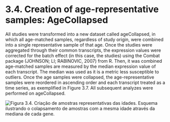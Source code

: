# 3.4. Creation of age-representative samples: AgeCollapsed

All studies were transformed into a new dataset called ageCollapsed, in which all age-matched samples, regardless of study origin, were combined into a single representative sample of that age. Once the studies were aggregated through their common transcripts, the expression values were corrected for the batch effect \(in this case, the studies\) using the Combat package \(JOHNSON; LI; RABINOVIC, 2007\) from R. Then, it was combined age-matched samples are measured by the median expression value of each transcript. The median was used as it is a metric less susceptible to outliers. Once the age samples were collapsed, the age-representative samples were reordered in ascending order and each transcript treated as a time series, as exemplified in Figure 3.7. All subsequent analyzes were performed on ageCollapsed.

![Figura 3.4. Cria&#xE7;&#xE3;o de amostras representativas das idades. Esquema ilustrando o colapsamento de amostras com a mesma idade atrav&#xE9;s da mediana de cada gene.](https://lh5.googleusercontent.com/jTCThBWZwaqXD3rqrI3Q34rZz-69McqA6HyPoiSzix7c3EuP7Geie377xVJYTpXmRRve3Vnkgqg9blpVI3SkBTmlyBv84uNSMEUoeFFDop6ljddasNx1TKktMmhRbuMGucjRGWSX=s0)

